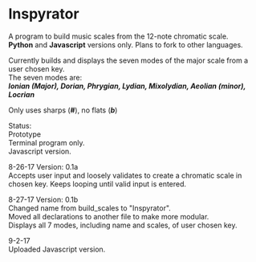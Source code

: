 # Inspyrator
A program to build music scales from the 12-note chromatic scale.  
**Python** and **Javascript** versions only. Plans to fork to other languages.

Currently builds and displays the seven modes of the major scale from a user chosen key.  
The seven modes are:  
___Ionian (Major), Dorian, Phrygian, Lydian, Mixolydian, Aeolian (minor), Locrian___

Only uses sharps (**#**), no flats (___b___)

Status:  
  Prototype  
  Terminal program only.  
  Javascript version.

8-26-17
Version: 0.1a  
  Accepts user input and loosely validates to create a chromatic scale in chosen key. Keeps looping until valid input is entered.

8-27-17
Version: 0.1b  
  Changed name from build_scales to "Inspyrator".  
  Moved all declarations to another file to make more modular.  
  Displays all 7 modes, including name and scales, of user chosen key.  

9-2-17  
Uploaded Javascript version.
